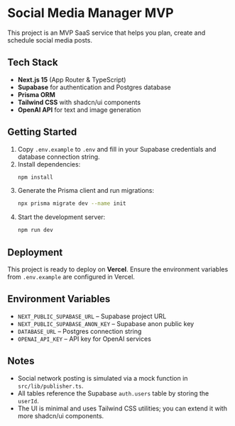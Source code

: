 # Social Media Manager MVP

This project is an MVP SaaS service that helps you plan, create and schedule social media posts.

## Tech Stack

- **Next.js 15** (App Router & TypeScript)
- **Supabase** for authentication and Postgres database
- **Prisma ORM**
- **Tailwind CSS** with shadcn/ui components
- **OpenAI API** for text and image generation

## Getting Started

1. Copy `.env.example` to `.env` and fill in your Supabase credentials and database connection string.
2. Install dependencies:
   ```bash
   npm install
   ```
3. Generate the Prisma client and run migrations:
   ```bash
   npx prisma migrate dev --name init
   ```
4. Start the development server:
   ```bash
   npm run dev
   ```

## Deployment

This project is ready to deploy on **Vercel**. Ensure the environment variables from `.env.example` are configured in Vercel.

## Environment Variables

- `NEXT_PUBLIC_SUPABASE_URL` – Supabase project URL
- `NEXT_PUBLIC_SUPABASE_ANON_KEY` – Supabase anon public key
- `DATABASE_URL` – Postgres connection string
- `OPENAI_API_KEY` – API key for OpenAI services

## Notes

- Social network posting is simulated via a mock function in `src/lib/publisher.ts`.
- All tables reference the Supabase `auth.users` table by storing the `userId`.
- The UI is minimal and uses Tailwind CSS utilities; you can extend it with more shadcn/ui components.
